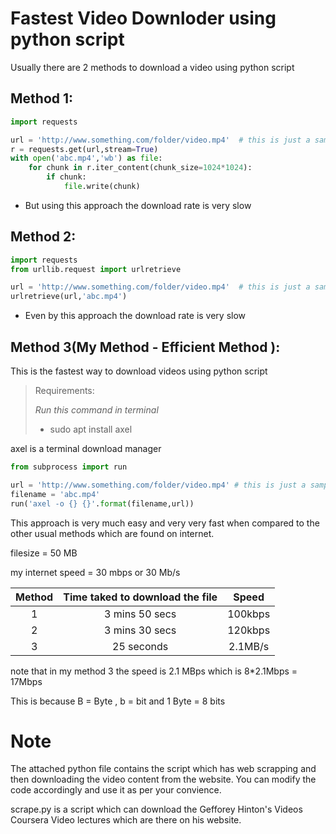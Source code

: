 # Fastest Video Downloder using python script

Usually there are 2 methods to download a video using python script 

## Method 1:

```python
import requests

url = 'http://www.something.com/folder/video.mp4'  # this is just a sample url, Please use a valid url
r = requests.get(url,stream=True)
with open('abc.mp4','wb') as file:
    for chunk in r.iter_content(chunk_size=1024*1024):
        if chunk:
            file.write(chunk)
```
- But using this approach the download rate is very slow

## Method 2:

```python
import requests
from urllib.request import urlretrieve

url = 'http://www.something.com/folder/video.mp4'  # this is just a sample url, Please use a valid url
urlretrieve(url,'abc.mp4')
```
- Even by this approach the download rate is very slow

## Method 3(My Method - Efficient Method ):

This is the fastest way to download videos using python script

> Requirements:
> 
> _Run this command in terminal_ 
> - sudo apt install axel

axel is a terminal download manager 

```python
from subprocess import run

url = 'http://www.something.com/folder/video.mp4' # this is just a sample url, Please use a valid url
filename = 'abc.mp4'
run('axel -o {} {}'.format(filename,url))
```

This approach is very much easy and very very fast when compared to the other usual methods which are found on internet.

filesize = 50 MB

my internet speed = 30 mbps or 30 Mb/s

|Method|Time taked to download the file|Speed|
|:----:|:-----------------------------:|:---:|
|1|3 mins 50 secs|100kbps|
|2|3 mins 30 secs|120kbps|
|3|25 seconds|2.1MB/s|

note that in my method 3 the speed is 2.1 MBps which is 8*2.1Mbps = 17Mbps

This is because B = Byte , b = bit and 1 Byte = 8 bits

# Note

The attached python file contains the script which has web scrapping and then downloading the video content from the website. You can modify the code accordingly and use it as per your convience.

scrape.py is a script which can download the Gefforey Hinton's Videos Coursera Video lectures which are there on his website.